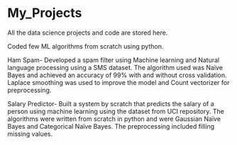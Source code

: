 # My_Projects
All the data science projects and code are stored here.

Coded few ML algorithms from scratch using python.

Ham Spam- Developed a spam filter using Machine learning and Natural language processing using a SMS dataset. The algorithm used was Naïve Bayes and achieved an accuracy of 99% with and without cross validation. Laplace smoothing was used to improve the model and Count vectorizer for preprocessing.

Salary Predictor- Built a system by scratch that predicts the salary of a person using machine learning using the dataset from UCI repository. The algorithms were written from scratch in python and were Gaussian Naïve Bayes and Categorical Naïve Bayes. The preprocessing included filling missing values.
